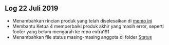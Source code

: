 Log 22 Juli 2019
---
* Menambahkan rincian produk yang telah diselesaikan di [memo ini](https://github.com/SeedSider/extra191/tree/master/SandBox/SeedSider/Output/2019-07-17-SeedSider-memo04-UPDATE.md)
* Membantu Ketua 4 memperbaiki produk akhir yang masih error, seperti footer yang belum mengarah ke repo extra191
* Menambahkan file status masing-masing anggota di folder [Status](https://github.com/SeedSider/extra191/tree/master/SandBox/SeedSider/Status)